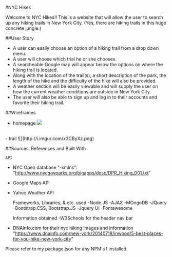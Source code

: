 #NYC Hikes

Welcome to NYC Hikes!!
This is a website that will allow the user to search up any hiking trails in New York City. (Yes, there are hiking trails in this huge concrete jungle.)

##User Story

- A user can easily choose an option of a hiking trail from a drop down menu.
- A user will choose which trial he or she chooses. 
- A searcheable Google map will appear below the options on where the hiking trail is located. 
- Along with the location of the trail(s), a short description of the park, the length of the hike and the difficulty of the hike will also be provided.
- A weather section will be easily viewable and will supply the user on how the current weather conditions are outside in New York City.
- The user will also be able to sign up and log in to their accounts and favorite their hiking trail.

##Wireframes
- homepage
![](http://i.imgur.com/gaY1MHP.png)
<br>
- trail
![](http://i.imgur.com/x3CByXz.png)
<br>

##Sources, References and Built With

    API
- NYC Open database
"-xmlns": "http://www.nycgovparks.org/bigapps/desc/DPR_Hiking_001.txt"
- Google Maps API
- Yahoo Weather API

    Frameworks, Libraries, & etc. used
-Node.JS 
-AJAX
-MOngoDB
-JQuery
-Bootstrap.CSS, Bootstrap.JS
-Jquery UI
-Fontawesome

    Information obtained
-W3Schools for the header nav bar
- DNAInfo.com for their nyc hiking images and information
    "https://www.dnainfo.com/new-york/20140718/inwood/5-best-places-for-you-hike-new-york-city"

Please refer to my package.json for any NPM's I installed.






